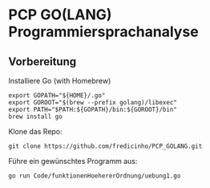 # PCP GO(LANG) Programmiersprachanalyse

## Vorbereitung
Installiere Go (with Homebrew)
```
export GOPATH="${HOME}/.go"
export GOROOT="$(brew --prefix golang)/libexec"
export PATH="$PATH:${GOPATH}/bin:${GOROOT}/bin"
brew install go
```
Klone das Repo: 
```
git clone https://github.com/fredicinho/PCP_GOLANG.git
```

Führe ein gewünschtes Programm aus:
```
go run Code/funktionenHoehererOrdnung/uebung1.go
```
